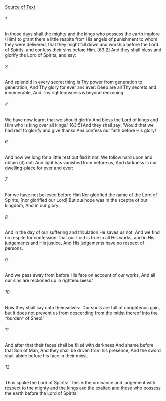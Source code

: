 [Source of Text](https://github.com/scrollmapper/bible_databases_deuterocanonical)

###### 1
In those days shall the mighty and the kings who possess the earth implore (Him) to grant them a little respite from His angels of punishment to whom they were delivered, that they might fall down and worship before the Lord of Spirits, and confess their sins before Him. [63:2] And they shall bless and glorify the Lord of Spirits, and say:

###### 3
And splendid in every secret thing is Thy power from generation to generation, And Thy glory for ever and ever:
Deep are all Thy secrets and innumerable, And Thy righteousness is beyond reckoning.

###### 4
We have now learnt that we should glorify And bless the Lord of kings and Him who is king over all kings.' [63:5] And they shall say: 'Would that we had rest to glorify and give thanks And confess our faith before His glory!

###### 6
And now we long for a little rest but find it not: We follow hard upon and obtain (it) not:
And light has vanished from before us, And darkness is our dwelling-place for ever and ever:

###### 7
For we have not believed before Him Nor glorified the name of the Lord of Spirits, [nor glorified our Lord]
But our hope was in the sceptre of our kingdom, And in our glory.

###### 8
And in the day of our suffering and tribulation He saves us not, And we find no respite for confession
That our Lord is true in all His works, and in His judgements and His justice, And His judgements have no respect of persons.

###### 9
And we pass away from before His face on account of our works, And all our sins are reckoned up in righteousness.'

###### 10
Now they shall say unto themselves: 'Our souls are full of unrighteous gain, but it does not prevent us from descending from the midst thereof into the †burden† of Sheol.'

###### 11
And after that their faces shall be filled with darkness And shame before that Son of Man, And they shall be driven from his presence, And the sword shall abide before his face in their midst.

###### 12
Thus spake the Lord of Spirits: 'This is the ordinance and judgement with respect to the mighty and the kings and the exalted and those who possess the earth before the Lord of Spirits.'